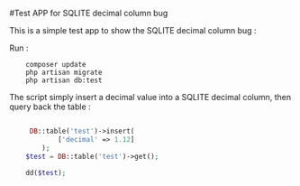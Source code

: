 #Test APP for SQLITE decimal column bug

This is a simple test app to show the SQLITE decimal column bug :

Run : 

```
    composer update
    php artisan migrate
    php artisan db:test

```

The script simply insert a decimal value into a SQLITE decimal column, then query back the table :

```php

     DB::table('test')->insert(
            ['decimal' => 1.12]
        );
    $test = DB::table('test')->get();

    dd($test);

```

